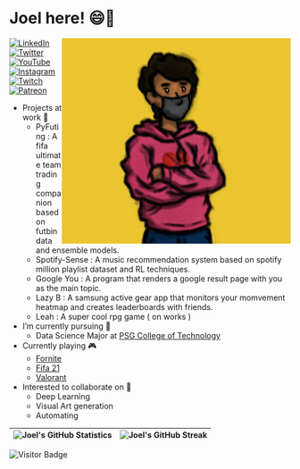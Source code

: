 # Joel here! 😄👋

<p align="center">
    <img src="https://github.com/JoeltheSpider/JoeltheSpider/blob/main/src/me.jpeg" width="410" alt="A sample for the lazy stuff I draw" align="right" />
</p>


<p align="left">
<a href="https://www.linkedin.com/in/joel-antony-xaviour-97394a140/">
<img src="https://img.shields.io/badge/-LinkedIn-%233781da" alt="LinkedIn"/></a> 
<a href="https://twitter.com/joeloffbeat">
<img src="https://img.shields.io/badge/-Twitter-%231DA1F2" alt="Twitter" /></a> 
<a href="https://www.youtube.com/channel/UCme1zfZqFPMGBxygGe9eRSQ">
<img src="https://img.shields.io/badge/-YouTube-%23FF0000" alt="YouTube" /></a> 
<a href="https://www.instagram.com/joeloffbeat/">
<img src="https://img.shields.io/badge/-Instagram-%23eb13a5" alt="Instagram" /></a> 
<a href="https://www.twitch.tv/joelthespider">
<img src="https://img.shields.io/badge/-Twitch-%239146FF" alt="Twitch" /></a> 
<a href="https://www.patreon.com/joeloffbeat">
<img src="https://img.shields.io/badge/-Patreon-%23FF7F50" alt="Patreon" /></a>
</p>

- Projects at work 🔭
  - PyFuting : A fifa ultimate team trading companion based on futbin data and ensemble models.
  - Spotify-Sense : A music recommendation system based on spotify million playlist dataset and RL techniques.
  - Google You : A program that renders a google result page with you as the main topic.
  - Lazy B : A samsung active gear app that monitors your momvement heatmap and creates leaderboards with friends. 
  - Leah : A super cool rpg game ( on works )
- I’m currently pursuing 🌱
  - Data Science Major at [PSG College of Technology](https://www.psgtech.edu/)
- Currently playing 🎮
  - [Fornite](https://www.epicgames.com/fortnite/en-US/home)
  - [Fifa 21](https://www.ea.com/games/fifa/fifa-21)
  - [Valorant](https://playvalorant.com/en-gb/)
- Interested to collaborate on 🙌
  - Deep Learning
  - Visual Art generation
  - Automating


| ![Joel's GitHub Statistics](https://github-readme-stats.vercel.app/api?username=joelthespider&show_icons=true) | ![Joel's GitHub Streak](https://github-readme-streak-stats.herokuapp.com/?user=joelthespider) |
| -- | -- |

![Visitor Badge](https://visitor-badge.laobi.icu/badge?page_id=joelthespider)
